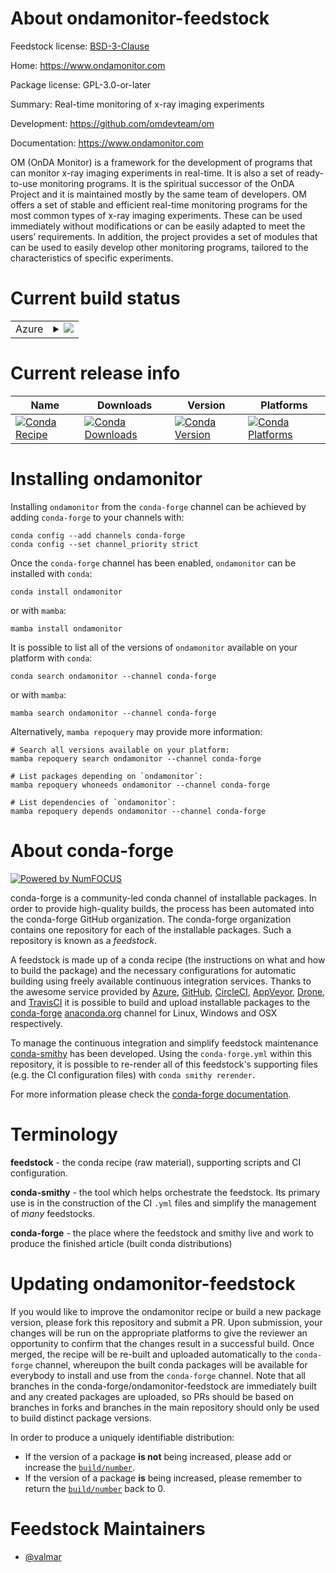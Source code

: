 About ondamonitor-feedstock
===========================

Feedstock license: [BSD-3-Clause](https://github.com/conda-forge/ondamonitor-feedstock/blob/main/LICENSE.txt)

Home: https://www.ondamonitor.com

Package license: GPL-3.0-or-later

Summary: Real-time monitoring of x-ray imaging experiments

Development: https://github.com/omdevteam/om

Documentation: https://www.ondamonitor.com

OM (OnDA Monitor) is a framework for the development of programs
that can monitor x-ray imaging experiments in real-time. It is
also a set of ready-to-use monitoring programs. It is the
spiritual successor of the OnDA Project and it is maintained
mostly by the same team of developers. OM offers a set of stable
and efficient real-time monitoring programs for the most common
types of x-ray imaging experiments. These can be used immediately
without modifications or can be easily adapted to meet the users’
requirements. In addition, the project provides a set of modules
that can be used to easily develop other monitoring programs,
tailored to the characteristics of specific experiments.


Current build status
====================


<table>
    
  <tr>
    <td>Azure</td>
    <td>
      <details>
        <summary>
          <a href="https://dev.azure.com/conda-forge/feedstock-builds/_build/latest?definitionId=13032&branchName=main">
            <img src="https://dev.azure.com/conda-forge/feedstock-builds/_apis/build/status/ondamonitor-feedstock?branchName=main">
          </a>
        </summary>
        <table>
          <thead><tr><th>Variant</th><th>Status</th></tr></thead>
          <tbody><tr>
              <td>linux_64_numpy1.22python3.10.____cpython</td>
              <td>
                <a href="https://dev.azure.com/conda-forge/feedstock-builds/_build/latest?definitionId=13032&branchName=main">
                  <img src="https://dev.azure.com/conda-forge/feedstock-builds/_apis/build/status/ondamonitor-feedstock?branchName=main&jobName=linux&configuration=linux%20linux_64_numpy1.22python3.10.____cpython" alt="variant">
                </a>
              </td>
            </tr><tr>
              <td>linux_64_numpy1.22python3.8.____cpython</td>
              <td>
                <a href="https://dev.azure.com/conda-forge/feedstock-builds/_build/latest?definitionId=13032&branchName=main">
                  <img src="https://dev.azure.com/conda-forge/feedstock-builds/_apis/build/status/ondamonitor-feedstock?branchName=main&jobName=linux&configuration=linux%20linux_64_numpy1.22python3.8.____cpython" alt="variant">
                </a>
              </td>
            </tr><tr>
              <td>linux_64_numpy1.22python3.9.____cpython</td>
              <td>
                <a href="https://dev.azure.com/conda-forge/feedstock-builds/_build/latest?definitionId=13032&branchName=main">
                  <img src="https://dev.azure.com/conda-forge/feedstock-builds/_apis/build/status/ondamonitor-feedstock?branchName=main&jobName=linux&configuration=linux%20linux_64_numpy1.22python3.9.____cpython" alt="variant">
                </a>
              </td>
            </tr><tr>
              <td>linux_64_numpy1.23python3.11.____cpython</td>
              <td>
                <a href="https://dev.azure.com/conda-forge/feedstock-builds/_build/latest?definitionId=13032&branchName=main">
                  <img src="https://dev.azure.com/conda-forge/feedstock-builds/_apis/build/status/ondamonitor-feedstock?branchName=main&jobName=linux&configuration=linux%20linux_64_numpy1.23python3.11.____cpython" alt="variant">
                </a>
              </td>
            </tr><tr>
              <td>linux_64_numpy1.26python3.12.____cpython</td>
              <td>
                <a href="https://dev.azure.com/conda-forge/feedstock-builds/_build/latest?definitionId=13032&branchName=main">
                  <img src="https://dev.azure.com/conda-forge/feedstock-builds/_apis/build/status/ondamonitor-feedstock?branchName=main&jobName=linux&configuration=linux%20linux_64_numpy1.26python3.12.____cpython" alt="variant">
                </a>
              </td>
            </tr>
          </tbody>
        </table>
      </details>
    </td>
  </tr>
</table>

Current release info
====================

| Name | Downloads | Version | Platforms |
| --- | --- | --- | --- |
| [![Conda Recipe](https://img.shields.io/badge/recipe-ondamonitor-green.svg)](https://anaconda.org/conda-forge/ondamonitor) | [![Conda Downloads](https://img.shields.io/conda/dn/conda-forge/ondamonitor.svg)](https://anaconda.org/conda-forge/ondamonitor) | [![Conda Version](https://img.shields.io/conda/vn/conda-forge/ondamonitor.svg)](https://anaconda.org/conda-forge/ondamonitor) | [![Conda Platforms](https://img.shields.io/conda/pn/conda-forge/ondamonitor.svg)](https://anaconda.org/conda-forge/ondamonitor) |

Installing ondamonitor
======================

Installing `ondamonitor` from the `conda-forge` channel can be achieved by adding `conda-forge` to your channels with:

```
conda config --add channels conda-forge
conda config --set channel_priority strict
```

Once the `conda-forge` channel has been enabled, `ondamonitor` can be installed with `conda`:

```
conda install ondamonitor
```

or with `mamba`:

```
mamba install ondamonitor
```

It is possible to list all of the versions of `ondamonitor` available on your platform with `conda`:

```
conda search ondamonitor --channel conda-forge
```

or with `mamba`:

```
mamba search ondamonitor --channel conda-forge
```

Alternatively, `mamba repoquery` may provide more information:

```
# Search all versions available on your platform:
mamba repoquery search ondamonitor --channel conda-forge

# List packages depending on `ondamonitor`:
mamba repoquery whoneeds ondamonitor --channel conda-forge

# List dependencies of `ondamonitor`:
mamba repoquery depends ondamonitor --channel conda-forge
```


About conda-forge
=================

[![Powered by
NumFOCUS](https://img.shields.io/badge/powered%20by-NumFOCUS-orange.svg?style=flat&colorA=E1523D&colorB=007D8A)](https://numfocus.org)

conda-forge is a community-led conda channel of installable packages.
In order to provide high-quality builds, the process has been automated into the
conda-forge GitHub organization. The conda-forge organization contains one repository
for each of the installable packages. Such a repository is known as a *feedstock*.

A feedstock is made up of a conda recipe (the instructions on what and how to build
the package) and the necessary configurations for automatic building using freely
available continuous integration services. Thanks to the awesome service provided by
[Azure](https://azure.microsoft.com/en-us/services/devops/), [GitHub](https://github.com/),
[CircleCI](https://circleci.com/), [AppVeyor](https://www.appveyor.com/),
[Drone](https://cloud.drone.io/welcome), and [TravisCI](https://travis-ci.com/)
it is possible to build and upload installable packages to the
[conda-forge](https://anaconda.org/conda-forge) [anaconda.org](https://anaconda.org/)
channel for Linux, Windows and OSX respectively.

To manage the continuous integration and simplify feedstock maintenance
[conda-smithy](https://github.com/conda-forge/conda-smithy) has been developed.
Using the ``conda-forge.yml`` within this repository, it is possible to re-render all of
this feedstock's supporting files (e.g. the CI configuration files) with ``conda smithy rerender``.

For more information please check the [conda-forge documentation](https://conda-forge.org/docs/).

Terminology
===========

**feedstock** - the conda recipe (raw material), supporting scripts and CI configuration.

**conda-smithy** - the tool which helps orchestrate the feedstock.
                   Its primary use is in the construction of the CI ``.yml`` files
                   and simplify the management of *many* feedstocks.

**conda-forge** - the place where the feedstock and smithy live and work to
                  produce the finished article (built conda distributions)


Updating ondamonitor-feedstock
==============================

If you would like to improve the ondamonitor recipe or build a new
package version, please fork this repository and submit a PR. Upon submission,
your changes will be run on the appropriate platforms to give the reviewer an
opportunity to confirm that the changes result in a successful build. Once
merged, the recipe will be re-built and uploaded automatically to the
`conda-forge` channel, whereupon the built conda packages will be available for
everybody to install and use from the `conda-forge` channel.
Note that all branches in the conda-forge/ondamonitor-feedstock are
immediately built and any created packages are uploaded, so PRs should be based
on branches in forks and branches in the main repository should only be used to
build distinct package versions.

In order to produce a uniquely identifiable distribution:
 * If the version of a package **is not** being increased, please add or increase
   the [``build/number``](https://docs.conda.io/projects/conda-build/en/latest/resources/define-metadata.html#build-number-and-string).
 * If the version of a package **is** being increased, please remember to return
   the [``build/number``](https://docs.conda.io/projects/conda-build/en/latest/resources/define-metadata.html#build-number-and-string)
   back to 0.

Feedstock Maintainers
=====================

* [@valmar](https://github.com/valmar/)

